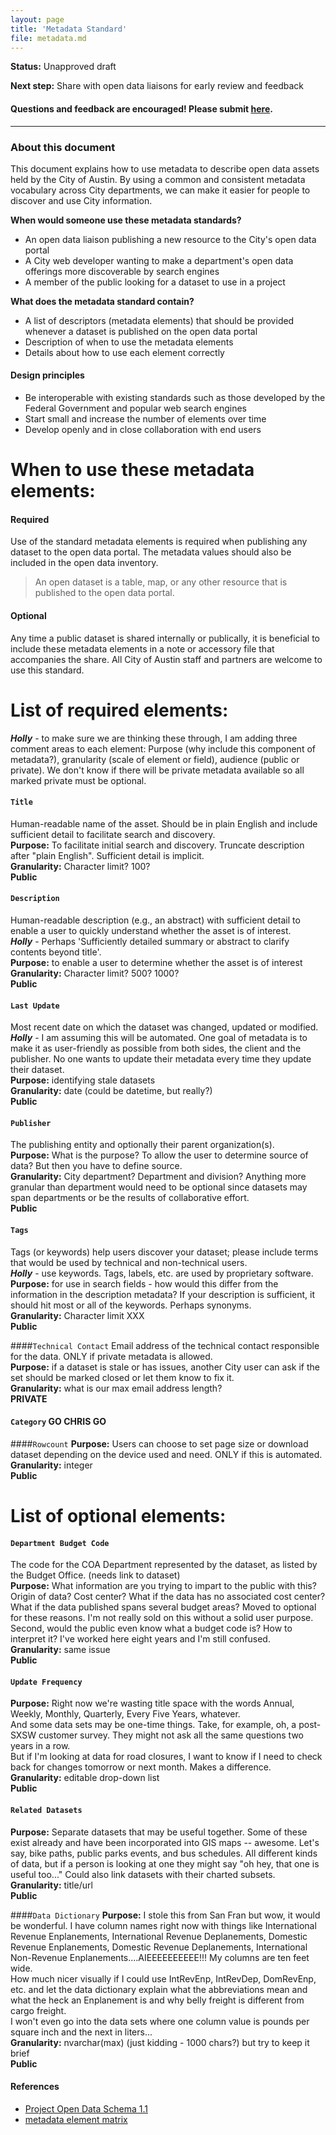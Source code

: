 ```yaml
---
layout: page
title: 'Metadata Standard'
file: metadata.md
---
```


**Status:** Unapproved draft  

**Next step:** Share with open data liaisons for early review and feedback  

#### Questions and feedback are encouraged! Please submit [here](https://github.com/cityofaustin/open-data-docs/milestones/Metadata%20Standard%20v1.0).

***

### About this document

This document explains how to use metadata to describe open data assets held by the City of Austin. By using a common and consistent metadata vocabulary across City departments, we can make it easier for people to discover and use City information. 

**When would someone use these metadata standards?**

* An open data liaison publishing a new resource to the City's open data portal
* A City web developer wanting to make a department's open data offerings more discoverable by search engines
* A member of the public looking for a dataset to use in a project

**What does the metadata standard contain?**

* A list of descriptors (metadata elements) that should be provided whenever a dataset is published on the open data portal
* Description of when to use the metadata elements
* Details about how to use each element correctly

#### Design principles

* Be interoperable with existing standards such as those developed by the Federal Government and popular web search engines
* Start small and increase the number of elements over time
* Develop openly and in close collaboration with end users

# When to use these metadata elements:

#### Required
Use of the standard metadata elements is required when publishing any dataset to the open data portal. The metadata values should also be included in the open data inventory. 
> An open dataset is a table, map, or any other resource that is published to the open data portal.

#### Optional
Any time a public dataset is shared internally or publically, it is beneficial to include these metadata elements in a note or accessory file that accompanies the share. All City of Austin staff and partners are welcome to use this standard. 

# List of required elements:

***Holly*** - to make sure we are thinking these through, I am adding three comment areas to each element:  Purpose (why include this component of metadata?), granularity (scale of element or field), audience (public or private).  We don't know if there will be private metadata available so all marked private must be optional.


#### `Title`
Human-readable name of the asset. Should be in plain English and include sufficient detail to facilitate search and discovery.  
**Purpose:**  To facilitate initial search and discovery.  Truncate description after "plain English".  Sufficient detail is implicit.  
**Granularity:**  Character limit? 100?  
**Public**

#### `Description` 
Human-readable description (e.g., an abstract) with sufficient detail to enable a user to quickly understand whether the asset is of interest.   
***Holly*** - Perhaps 'Sufficiently detailed summary or abstract to clarify contents beyond title'.  
**Purpose:**  to enable a user to determine whether the asset is of interest  
**Granularity:** Character limit?  500?  1000?  
**Public**  

#### `Last Update`
Most recent date on which the dataset was changed, updated or modified.   
***Holly*** - I am assuming this will be automated.  One goal of metadata is to make it as user-friendly as possible from both sides, the client and the publisher.  No one wants to update their metadata every time they update their dataset.  
**Purpose:**  identifying stale datasets  
**Granularity:**  date (could be datetime, but really?)  
**Public**

#### `Publisher`
The publishing entity and optionally their parent organization(s).  
**Purpose:**  What is the purpose?  To allow the user to determine source of data?  But then you have to define source.  
**Granularity:**  City department?  Department and division?  Anything more granular than department would need to be optional since datasets may span departments or be the results of collaborative effort.  
**Public**

#### `Tags`
Tags (or keywords) help users discover your dataset; please include terms that would be used by technical and non-technical users.   
***Holly*** - use keywords.  Tags, labels, etc. are used by proprietary software.  
**Purpose:** for use in search fields - how would this differ from the information in the description metadata?  If your description is sufficient, it should hit most or all of the keywords.  Perhaps synonyms.  
**Granularity:** Character limit XXX  
**Public**

####`Technical Contact`
Email address of the technical contact responsible for the data.  ONLY if private metadata is allowed.   
**Purpose:**  if a dataset is stale or has issues, another City user can ask if the set should be marked closed or let them know to fix it.   
**Granularity:**  what is our max email address length?      
**PRIVATE**  

#### `Category`  GO CHRIS GO

####`Rowcount`
**Purpose:**  Users can choose to set page size or download dataset depending on the device used and need.  ONLY if this is automated.  
**Granularity:**  integer  
**Public**  


# List of optional elements: 


#### `Department Budget Code`
The code for the COA Department represented by the dataset, as listed by the Budget Office. (needs link to dataset)  
**Purpose:** What information are you trying to impart to the public with this?  Origin of data?  Cost center?  What if the data has no associated cost center?  What if the data published spans several budget areas?  Moved to optional for these reasons.  I'm not really sold on this without a solid user purpose.  Second, would the public even know what a budget code is?  How to interpret it?  I've worked here eight years and I'm still confused.  
**Granularity:**  same issue  
**Public**  

#### `Update Frequency`
**Purpose:** Right now we're wasting title space with the words Annual, Weekly, Monthly, Quarterly, Every Five Years, whatever.  
And some data sets may be one-time things.  Take, for example, oh, a post-SXSW customer survey.  They might not ask all the same questions two years in a row.   
But if I'm looking at data for road closures, I  want to know if I need to check back for changes tomorrow or next month. Makes a difference.  
**Granularity:**  editable drop-down list  
**Public**  

#### `Related Datasets`
**Purpose:**  Separate datasets that may be useful together.  Some of these exist already and have been incorporated into GIS maps -- awesome.  Let's say, bike paths, public parks events, and bus schedules.  All different kinds of data, but if a person is looking at one they might say "oh hey, that one is useful too..."  Could also link datasets with their charted subsets.  
**Granularity:**  title/url  
**Public**  

####`Data Dictionary`
**Purpose:**  I stole this from San Fran but wow, it would be wonderful.  I have column names right now with things like International Revenue Enplanements, International Revenue Deplanements, Domestic Revenue Enplanements, Domestic Revenue Deplanements, International Non-Revenue Enplanements....AIEEEEEEEEEE!!!  My columns are ten feet wide.  
How much nicer visually if I could use IntRevEnp, IntRevDep, DomRevEnp, etc. and let the data dictionary explain what the abbreviations mean and what the heck an Enplanement is and why belly freight is different from cargo freight.  
I won't even go into the data sets where one column value is pounds per square inch and the next in liters...  
**Granularity:**  nvarchar(max) (just kidding - 1000 chars?) but try to keep it brief  
**Public**  



#### References
- [Project Open Data Schema 1.1](https://project-open-data.cio.gov/v1.1/schema/)
- [metadata element matrix](https://docs.google.com/spreadsheets/d/1aKp0ygULe6u6Dbrtj3ZOXn4rN3SV5hv-K5Ho4vlT3EE/edit?usp=sharing)
